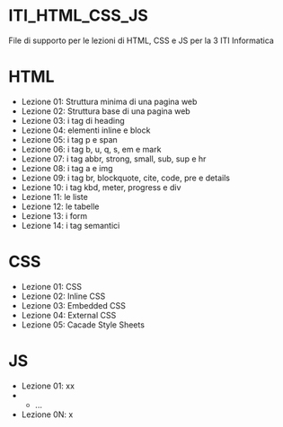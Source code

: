 # ITI_HTML_CSS_JS

File di supporto per le lezioni di HTML, CSS e JS per la 3 ITI Informatica

# HTML 

- Lezione 01: Struttura minima di una pagina web
- Lezione 02: Struttura base di una pagina web
- Lezione 03: i tag di heading
- Lezione 04: elementi inline e block
- Lezione 05: i tag p e span
- Lezione 06: i tag b, u, q, s, em e mark
- Lezione 07: i tag abbr, strong, small, sub, sup e hr
- Lezione 08: i tag a e img
- Lezione 09: i tag br, blockquote, cite, code, pre e details
- Lezione 10: i tag kbd, meter, progress e div
- Lezione 11: le liste
- Lezione 12: le tabelle
- Lezione 13: i form
- Lezione 14: i tag semantici

# CSS

- Lezione 01: CSS
- Lezione 02: Inline CSS
- Lezione 03: Embedded CSS
- Lezione 04: External CSS
- Lezione 05: Cacade Style Sheets


# JS

- Lezione 01: xx
- - ...
- Lezione 0N: x